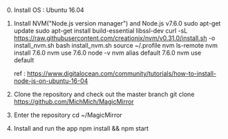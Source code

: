 0. Install OS : Ubuntu 16.04

1. Install NVM("Node.js version manager") and Node.js v7.6.0
    sudo apt-get update
    sudo apt-get install build-essential libssl-dev
    curl -sL https://raw.githubusercontent.com/creationix/nvm/v0.31.0/install.sh -o install_nvm.sh
    bash install_nvm.sh
    source ~/.profile
    nvm ls-remote
    nvm install 7.6.0
    nvm use 7.6.0
    node -v
    nvm alias default 7.6.0
    nvm use default
    
    ref : https://www.digitalocean.com/community/tutorials/how-to-install-node-js-on-ubuntu-16-04
    
2. Clone the repository and check out the master branch
    git clone https://github.com/MichMich/MagicMirror

3. Enter the repository
    cd ~/MagicMirror

4. Install and run the app
    npm install && npm start
